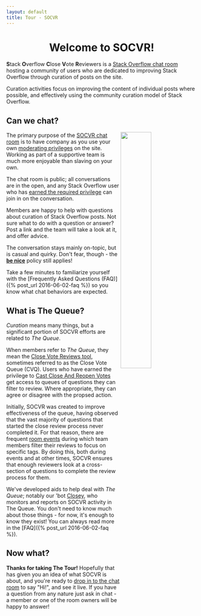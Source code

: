 ```yaml
---
layout: default
title: Tour - SOCVR
---
```


<h1 align="center">Welcome to SOCVR!</h1>

**S**tack **O**verflow **C**lose **V**ote **R**eviewers is a [Stack Overflow chat room](https://chat.stackoverflow.com/faq) hosting a community of users who are dedicated to improving Stack Overflow through curation of posts on the site.

Curation activities focus on improving the content of individual posts where possible, and effectively using the community curation model of Stack Overflow.

## Can we chat?

<img align="right" src="http://i.stack.imgur.com/J9bqw.png" width="40%">

The primary purpose of the [SOCVR chat room](http://chat.stackoverflow.com/rooms/info/41570/so-close-vote-reviewers) is to have company as you use your own [moderating privileges](http://stackoverflow.com/help/privileges?tab=moderation) on the site. 
Working as part of a supportive team is much more enjoyable than slaving on your own.

The chat room is public; all conversations are in the open, and any Stack Overflow user who has [earned the required privilege](http://stackoverflow.com/help/privileges/chat) can join in on the conversation.

Members are happy to help with questions about curation of Stack Overflow posts. Not sure what to do with a question or answer? Post a link and the team will take a look at it, and offer advice.

The conversation stays mainly on-topic, but is casual and quirky.
Don't fear, though - the [**be nice**](http://stackoverflow.com/help/be-nice) policy still applies!

Take a few minutes to familiarize yourself with the [Frequently Asked Questions (FAQ)]({% post_url 2016-06-02-faq %}) so you know what chat behaviors are expected.

## What is The Queue?

_Curation_ means many things, but a significant portion of SOCVR efforts are related to _The Queue_.

When members refer to _The Queue_, they mean the [Close Vote Reviews tool](http://stackoverflow.com/review/close), sometimes referred to as the Close Vote Queue (CVQ). Users who have earned the privilege to [Cast Close And Reopen Votes](http://stackoverflow.com/help/privileges/close-questions) get access to queues of questions they can filter to review. Where appropriate, they can agree or disagree with the propsed action.

Initially, SOCVR was created to improve effectiveness of the queue, having observed that the vast majority of questions that started the close review process never completed it.
For that reason, there are frequent [room events](http://chat.stackoverflow.com/rooms/info/41570/so-close-vote-reviewers?tab=schedule) during which team members filter their reviews to focus on specific tags. By doing this, both during events and at other times, SOCVR ensures that enough reviewers look at a cross-section of questions to complete the review process for them. 

We've developed aids to help deal with _The Queue_; notably our 'bot [Closey](http://stackoverflow.com/users/4424245/closey), who monitors and reports on SOCVR activity in The Queue. You don't need to know much about those things - for now, it's enough to know they exist! You can always read more in the [FAQ]({% post_url 2016-06-02-faq %}).

## Now what?

**Thanks for taking The Tour!** Hopefully that has given you an idea of what SOCVR is about, and you're ready to [drop in to the chat room](http://chat.stackoverflow.com/rooms/41570/so-close-vote-reviewers) to say "Hi!", and see it live. If you have a question from any nature just ask in chat - a member or one of the room owners will be happy to answer!

